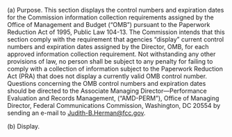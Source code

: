 (a) Purpose. This section displays the control numbers and expiration dates for the Commission information collection requirements assigned by the Office of Management and Budget (“OMB”) pursuant to the Paperwork Reduction Act of 1995, Public Law 104-13. The Commission intends that this section comply with the requirement that agencies “display” current control numbers and expiration dates assigned by the Director, OMB, for each approved information collection requirement. Not withstanding any other provisions of law, no person shall be subject to any penalty for failing to comply with a collection of information subject to the Paperwork Reduction Act (PRA) that does not display a currently valid OMB control number. Questions concerning the OMB control numbers and expiration dates should be directed to the Associate Managing Director—Performance Evaluation and Records Management, (“AMD-PERM”), Office of Managing Director, Federal Communications Commission, Washington, DC 20554 by sending an e-mail to Judith-B.Herman@fcc.gov.

(b) Display.
        

